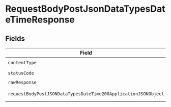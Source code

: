 # RequestBodyPostJsonDataTypesDateTimeResponse


## Fields

| Field                                                                                                                                        | Type                                                                                                                                         | Required                                                                                                                                     | Description                                                                                                                                  |
| -------------------------------------------------------------------------------------------------------------------------------------------- | -------------------------------------------------------------------------------------------------------------------------------------------- | -------------------------------------------------------------------------------------------------------------------------------------------- | -------------------------------------------------------------------------------------------------------------------------------------------- |
| `contentType`                                                                                                                                | *string*                                                                                                                                     | :heavy_check_mark:                                                                                                                           | N/A                                                                                                                                          |
| `statusCode`                                                                                                                                 | *int*                                                                                                                                        | :heavy_check_mark:                                                                                                                           | N/A                                                                                                                                          |
| `rawResponse`                                                                                                                                | [\Psr\Http\Message\ResponseInterface](https://www.php-fig.org/psr/psr-7/#33-psrhttpmessageresponseinterface)                                 | :heavy_minus_sign:                                                                                                                           | N/A                                                                                                                                          |
| `requestBodyPostJSONDataTypesDateTime200ApplicationJSONObject`                                                                               | [?RequestBodyPostJSONDataTypesDateTime200ApplicationJSON](../../models/operations/RequestBodyPostJSONDataTypesDateTime200ApplicationJSON.md) | :heavy_minus_sign:                                                                                                                           | OK                                                                                                                                           |